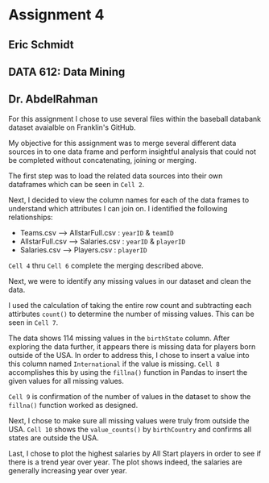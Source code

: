 # Assignment 4
## Eric Schmidt
## DATA 612: Data Mining
## Dr. AbdelRahman

For this assignment I chose to use several files within the baseball databank dataset avaialble on Franklin's GitHub.

My objective for this assignment was to merge several different data sources in to one data frame and perform insightful analysis that could not be completed without concatenating, joining or merging.

The first step was to load the related data sources into their own dataframes which can be seen in `Cell 2`.

Next, I decided to view the column names for each of the data frames to understand which attributes I can join on. I identified the following relationships:
- Teams.csv --> AllstarFull.csv : `yearID` & `teamID`
- AllstarFull.csv --> Salaries.csv : `yearID` & `playerID`
- Salaries.csv --> Players.csv : `playerID`

`Cell 4` thru `Cell 6` complete the merging described above.

Next, we were to identify any missing values in our dataset and clean the data.

I used the calculation of taking the entire row count and subtracting each attirbutes `count()` to determine the number of missing values. This can be seen in `Cell 7`.

The data shows 114 missing values in the `birthState` column. After exploring the data further, it appears there is missing data for players born outside of the USA. In order to address this, I chose to insert a value into this column named `International` if the value is missing. `Cell 8` accomplishes this by using the `fillna()` function in Pandas to insert the given values for all missing values.

`Cell 9` is confirmation of the number of values in the dataset to show the `fillna()` function worked as designed.

Next, I chose to make sure all missing values were truly from outside the USA. `Cell 10` shows the `value_counts()` by `birthCountry` and confirms all states are outside the USA.

Last, I chose to plot the highest salaries by All Start players in order to see if there is a trend year over year. The plot shows indeed, the salaries are generally increasing year over year.
